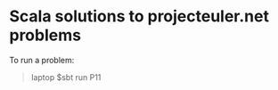 Scala solutions to projecteuler.net problems
=============

To run a problem:

  >laptop $sbt 
  >run P11
